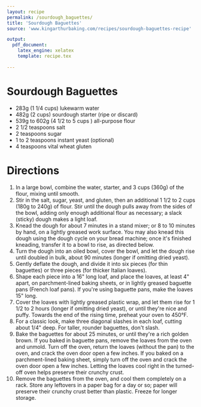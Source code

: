 ```yaml
---
layout: recipe
permalink: /sourdough_baguettes/
title: 'Sourdough Baguettes'
source: 'www.kingarthurbaking.com/recipes/sourdough-baguettes-recipe'

output: 
  pdf_document:
    latex_engine: xelatex
    template: recipe.tex
    
---
```


# Sourdough Baguettes

- 283g (1 1/4 cups) lukewarm water
- 482g (2 cups) sourdough starter (ripe or discard)
- 539g to 602g (4 1/2 to 5 cups ) all-purpose flour 
- 2 1/2 teaspoons salt
- 2 teaspoons sugar
- 1 to 2 teaspoons instant yeast (optional)
- 4 teaspoons vital wheat gluten

# Directions

1. In a large bowl, combine the water, starter, and 3 cups (360g) of the flour, mixing until smooth.
2. Stir in the salt, sugar, yeast, and gluten, then an additional 1 1/2 to 2 cups (180g to 240g) of flour. Stir until the dough pulls away from the sides of the bowl, adding only enough additional flour as necessary; a slack (sticky) dough makes a light loaf.
3. Knead the dough for about 7 minutes in a stand mixer; or 8 to 10 minutes by hand, on a lightly greased work surface. You may also knead this dough using the dough cycle on your bread machine; once it's finished kneading, transfer it to a bowl to rise, as directed below.
4. Turn the dough into an oiled bowl, cover the bowl, and let the dough rise until doubled in bulk, about 90 minutes (longer if omitting dried yeast).
5. Gently deflate the dough, and divide it into six pieces (for thin baguettes) or three pieces (for thicker Italian loaves).
6. Shape each piece into a 16" long loaf, and place the loaves, at least 4" apart, on parchment-lined baking sheets, or in lightly greased baguette pans (French loaf pans). If you're using baguette pans, make the loaves 15" long.
7. Cover the loaves with lightly greased plastic wrap, and let them rise for 1 1/2 to 2 hours (longer if omitting dried yeast), or until they're nice and puffy. Towards the end of the rising time, preheat your oven to 450°F.
8. For a classic look, make three diagonal slashes in each loaf, cutting about 1/4" deep. For taller, rounder baguettes, don't slash.
9. Bake the baguettes for about 25 minutes, or until they're a rich golden brown. If you baked in baguette pans, remove the loaves from the oven and unmold. Turn off the oven, return the loaves (without the pan) to the oven, and crack the oven door open a few inches. If you baked on a parchment-lined baking sheet, simply turn off the oven and crack the oven door open a few inches. Letting the loaves cool right in the turned-off oven helps preserve their crunchy crust.
10. Remove the baguettes from the oven, and cool them completely on a rack. Store any leftovers in a paper bag for a day or so; paper will preserve their crunchy crust better than plastic. Freeze for longer storage.